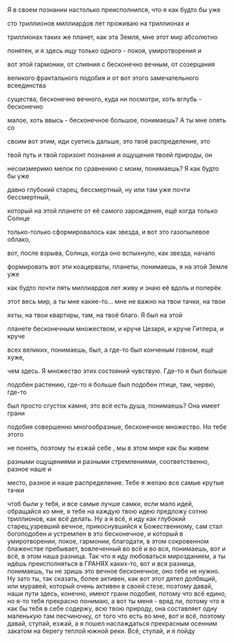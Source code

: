 ⁠

Я в своем познании настолько преисполнился, что я как будто бы уже

сто триллионов миллиардов лет проживаю на триллионах и

триллионах таких же планет, как эта Земля, мне этот мир абсолютно

понятен, и я здесь ищу только одного - покоя, умиротворения и

вот этой гармонии, от слияния с бесконечно вечным, от созерцания

великого фрактального подобия и от вот этого замечательного всеединства

существа, бесконечно вечного, куда ни посмотри, хоть вглубь - бесконечно

малое, хоть ввысь - бесконечное большое, понимаешь? А ты мне опять со

своим вот этим, иди суетись дальше, это твоё распределение, это

твой путь и твой горизонт познания и ощущения твоей природы, он

несоизмеримо мелок по сравнению с моим, понимаешь? Я как будто бы уже

давно глубокий старец, бессмертный, ну или там уже почти бессмертный,

который на этой планете от её самого зарождения, ещё когда только Солнце

только-только сформировалось как звезда, и вот это газопылевое облако,

вот, после взрыва, Солнца, когда оно вспыхнуло, как звезда, начало

формировать вот эти коацерваты, планеты, понимаешь, я на этой Земле уже

как будто почти пять миллиардов лет живу и знаю её вдоль и поперёк

этот весь мир, а ты мне какие-то... мне не важно на твои тачки, на твои

яхты, на твои квартиры, там, на твоё благо. Я был на этой

планете бесконечным множеством, и круче Цезаря, и круче Гитлера, и круче

всех великих, понимаешь, был, а где-то был конченым говном, ещё хуже,

чем здесь. Я множество этих состояний чувствую. Где-то я был больше

подобен растению, где-то я больше был подобен птице, там, червю, где-то

был просто сгусток камня, это всё есть душа, понимаешь? Она имеет грани

подобия совершенно многообразные, бесконечное множество. Но тебе этого

не понять, поэтому ты езжай себе , мы в этом мире как бы живем

разными ощущениями и разными стремлениями, соответственно, разное наше и

место, разное и наше распределение. Тебе я желаю все самые крутые тачки

чтоб были у тебя, и все самые лучше самки, если мало идей, обращайся ко мне, я тебе на каждую твою идею предложу сотню триллионов, как всё делать. Ну а я всё, я иду как глубокий старец,узревший вечное, прикоснувшийся к Божественному, сам стал богоподобен и устремлен в это бесконечное, и который в умиротворении, покое, гармонии, благодати, в этом сокровенном блаженстве пребывает, вовлеченный во всё и во вся, понимаешь, вот и всё, в этом наша разница. Так что я иду любоваться мирозданием, а ты идёшь преисполняться в ГРАНЯХ каких-то, вот и вся разница, понимаешь, ты не зришь это вечное бесконечное, оно тебе не нужно. Ну зато ты, так сказать, более активен, как вот этот дятел долбящий, или муравей, который очень активен в своей стезе, поэтому давай, наши пути здесь, конечно, имеют грани подобия, потому что всё едино, но я-то тебя прекрасно понимаю, а вот ты меня - вряд ли, потому что я как бы тебя в себе содержу, всю твою природу, она составляет одну маленькую там песчиночку, от того что есть во мне, вот и всё, поэтому давай, ступай, езжай, а я пошел наслаждаться прекрасным осенним закатом на берегу теплой южной реки. Всё, ступай, и я пойду